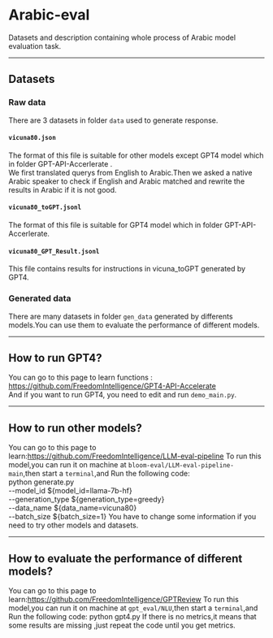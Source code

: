 # Arabic-eval
Datasets and description containing whole process of Arabic model evaluation task.<br>
****
## Datasets<br>
### Raw data
There are 3 datasets in folder ``data`` used to generate response.<br>
#### ``vicuna80.json``
The format of this file is suitable for other models except GPT4 model which in folder GPT-API-Accerlerate .<br>
We first translated querys from English to Arabic.Then we asked a native Arabic speaker to check if English and Arabic matched and rewrite the results in Arabic if it is not good.
#### ``vicuna80_toGPT.jsonl``
The format of this file is suitable for  GPT4  model which in folder GPT-API-Accerlerate.<br>
#### ``vicuna80_GPT_Result.jsonl``
This file contains results for instructions in vicuna_toGPT generated by GPT4.<br>
### Generated data
There are many datasets in folder ``gen_data`` generated by differents models.You can use them to evaluate the performance of different models.<br>
****
## How to run GPT4?
You can go to this page to learn  functions  : https://github.com/FreedomIntelligence/GPT4-API-Accelerate<br>
And if you want to run GPT4, you need to edit and run  ``demo_main.py``.  
****
## How to run other models?
You can go to this page to learn:https://github.com/FreedomIntelligence/LLM-eval-pipeline
To run this model,you can run it on machine at ``bloom-eval/LLM-eval-pipeline-main``,then start a ``terminal``,and Run the following code:  
python generate.py \
    --model_id ${model_id=llama-7b-hf} \
    --generation_type ${generation_type=greedy} \
    --data_name ${data_name=vicuna80} \
    --batch_size ${batch_size=1}
You have to change some information if you need to try other models and datasets.
****
## How to evaluate the performance of different models?

You can go to this page to learn:https://github.com/FreedomIntelligence/GPTReview
To run this model,you can run it on machine at ``gpt_eval/NLU``,then start a ``terminal``,and Run the following code:  python gpt4.py
If there is no metrics,it means that some results are missing ,just repeat the code until you get metrics.
